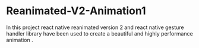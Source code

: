 # Reanimated-V2-Animation1
In this project react native reanimated version 2 and react native gesture handler library have been used to create a beautiful and highly performance animation .
